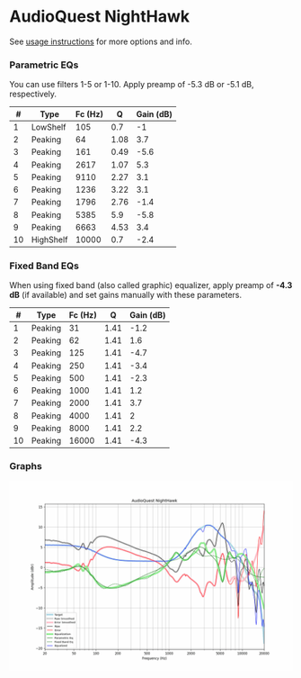 # AudioQuest NightHawk
See [usage instructions](https://github.com/jaakkopasanen/AutoEq#usage) for more options and info.

### Parametric EQs
You can use filters 1-5 or 1-10. Apply preamp of -5.3 dB or -5.1 dB, respectively.

|   # | Type      |   Fc (Hz) |    Q |   Gain (dB) |
|-----|-----------|-----------|------|-------------|
|   1 | LowShelf  |       105 | 0.7  |        -1   |
|   2 | Peaking   |        64 | 1.08 |         3.7 |
|   3 | Peaking   |       161 | 0.49 |        -5.6 |
|   4 | Peaking   |      2617 | 1.07 |         5.3 |
|   5 | Peaking   |      9110 | 2.27 |         3.1 |
|   6 | Peaking   |      1236 | 3.22 |         3.1 |
|   7 | Peaking   |      1796 | 2.76 |        -1.4 |
|   8 | Peaking   |      5385 | 5.9  |        -5.8 |
|   9 | Peaking   |      6663 | 4.53 |         3.4 |
|  10 | HighShelf |     10000 | 0.7  |        -2.4 |

### Fixed Band EQs
When using fixed band (also called graphic) equalizer, apply preamp of **-4.3 dB** (if available) and set gains manually with these parameters.

|   # | Type    |   Fc (Hz) |    Q |   Gain (dB) |
|-----|---------|-----------|------|-------------|
|   1 | Peaking |        31 | 1.41 |        -1.2 |
|   2 | Peaking |        62 | 1.41 |         1.6 |
|   3 | Peaking |       125 | 1.41 |        -4.7 |
|   4 | Peaking |       250 | 1.41 |        -3.4 |
|   5 | Peaking |       500 | 1.41 |        -2.3 |
|   6 | Peaking |      1000 | 1.41 |         1.2 |
|   7 | Peaking |      2000 | 1.41 |         3.7 |
|   8 | Peaking |      4000 | 1.41 |         2   |
|   9 | Peaking |      8000 | 1.41 |         2.2 |
|  10 | Peaking |     16000 | 1.41 |        -4.3 |

### Graphs
![](./AudioQuest%20NightHawk.png)
